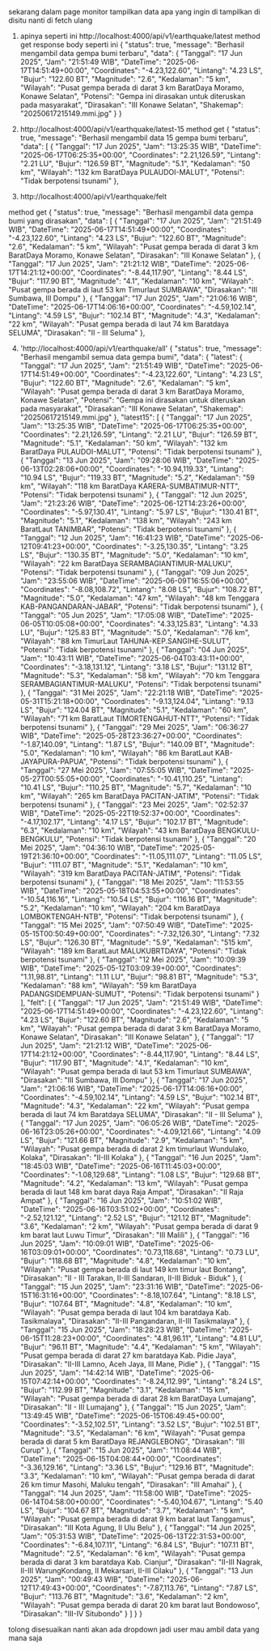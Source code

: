 sekarang dalam page monitor tampilkan data apa yang ingin di tampilkan di disitu nanti di fetch ulang

1. apinya seperti ini 
http://localhost:4000/api/v1/earthquake/latest 
method get
response body seperti ini
{
  "status": true,
  "message": "Berhasil mengambil data gempa bumi terbaru",
  "data": {
    "Tanggal": "17 Jun 2025",
    "Jam": "21:51:49 WIB",
    "DateTime": "2025-06-17T14:51:49+00:00",
    "Coordinates": "-4.23,122.60",
    "Lintang": "4.23 LS",
    "Bujur": "122.60 BT",
    "Magnitude": "2.6",
    "Kedalaman": "5 km",
    "Wilayah": "Pusat gempa berada di darat 3 km BaratDaya Moramo, Konawe Selatan",
    "Potensi": "Gempa ini dirasakan untuk diteruskan pada masyarakat",
    "Dirasakan": "III Konawe Selatan",
    "Shakemap": "20250617215149.mmi.jpg"
  }
}

2. http://localhost:4000/api/v1/earthquake/latest-15
method get
{
  "status": true,
  "message": "Berhasil mengambil data 15 gempa bumi terbaru",
  "data": [
    {
      "Tanggal": "17 Jun 2025",
      "Jam": "13:25:35 WIB",
      "DateTime": "2025-06-17T06:25:35+00:00",
      "Coordinates": "2.21,126.59",
      "Lintang": "2.21 LU",
      "Bujur": "126.59 BT",
      "Magnitude": "5.1",
      "Kedalaman": "50 km",
      "Wilayah": "132 km BaratDaya PULAUDOI-MALUT",
      "Potensi": "Tidak berpotensi tsunami"
    },

3. http://localhost:4000/api/v1/earthquake/felt

method get
{
  "status": true,
  "message": "Berhasil mengambil data gempa bumi yang dirasakan",
  "data": [
    {
      "Tanggal": "17 Jun 2025",
      "Jam": "21:51:49 WIB",
      "DateTime": "2025-06-17T14:51:49+00:00",
      "Coordinates": "-4.23,122.60",
      "Lintang": "4.23 LS",
      "Bujur": "122.60 BT",
      "Magnitude": "2.6",
      "Kedalaman": "5 km",
      "Wilayah": "Pusat gempa berada di darat 3 km BaratDaya Moramo, Konawe Selatan",
      "Dirasakan": "III Konawe Selatan"
    },
    {
      "Tanggal": "17 Jun 2025",
      "Jam": "21:21:12 WIB",
      "DateTime": "2025-06-17T14:21:12+00:00",
      "Coordinates": "-8.44,117.90",
      "Lintang": "8.44 LS",
      "Bujur": "117.90 BT",
      "Magnitude": "4.1",
      "Kedalaman": "10 km",
      "Wilayah": "Pusat gempa berada di laut 53 km Timurlaut SUMBAWA",
      "Dirasakan": "III Sumbawa, III Dompu"
    },
    {
      "Tanggal": "17 Jun 2025",
      "Jam": "21:06:16 WIB",
      "DateTime": "2025-06-17T14:06:16+00:00",
      "Coordinates": "-4.59,102.14",
      "Lintang": "4.59 LS",
      "Bujur": "102.14 BT",
      "Magnitude": "4.3",
      "Kedalaman": "22 km",
      "Wilayah": "Pusat gempa berada di laut 74 km Baratdaya SELUMA",
      "Dirasakan": "II - III Seluma"
    },

4. 'http://localhost:4000/api/v1/earthquake/all'
{
  "status": true,
  "message": "Berhasil mengambil semua data gempa bumi",
  "data": {
    "latest": {
      "Tanggal": "17 Jun 2025",
      "Jam": "21:51:49 WIB",
      "DateTime": "2025-06-17T14:51:49+00:00",
      "Coordinates": "-4.23,122.60",
      "Lintang": "4.23 LS",
      "Bujur": "122.60 BT",
      "Magnitude": "2.6",
      "Kedalaman": "5 km",
      "Wilayah": "Pusat gempa berada di darat 3 km BaratDaya Moramo, Konawe Selatan",
      "Potensi": "Gempa ini dirasakan untuk diteruskan pada masyarakat",
      "Dirasakan": "III Konawe Selatan",
      "Shakemap": "20250617215149.mmi.jpg"
    },
    "latest15": [
      {
        "Tanggal": "17 Jun 2025",
        "Jam": "13:25:35 WIB",
        "DateTime": "2025-06-17T06:25:35+00:00",
        "Coordinates": "2.21,126.59",
        "Lintang": "2.21 LU",
        "Bujur": "126.59 BT",
        "Magnitude": "5.1",
        "Kedalaman": "50 km",
        "Wilayah": "132 km BaratDaya PULAUDOI-MALUT",
        "Potensi": "Tidak berpotensi tsunami"
      },
      {
        "Tanggal": "13 Jun 2025",
        "Jam": "09:28:06 WIB",
        "DateTime": "2025-06-13T02:28:06+00:00",
        "Coordinates": "-10.94,119.33",
        "Lintang": "10.94 LS",
        "Bujur": "119.33 BT",
        "Magnitude": "5.2",
        "Kedalaman": "59 km",
        "Wilayah": "118 km BaratDaya KARERA-SUMBATIMUR-NTT",
        "Potensi": "Tidak berpotensi tsunami"
      },
      {
        "Tanggal": "12 Jun 2025",
        "Jam": "21:23:26 WIB",
        "DateTime": "2025-06-12T14:23:26+00:00",
        "Coordinates": "-5.97,130.41",
        "Lintang": "5.97 LS",
        "Bujur": "130.41 BT",
        "Magnitude": "5.1",
        "Kedalaman": "138 km",
        "Wilayah": "243 km BaratLaut TANIMBAR",
        "Potensi": "Tidak berpotensi tsunami"
      },
      {
        "Tanggal": "12 Jun 2025",
        "Jam": "16:41:23 WIB",
        "DateTime": "2025-06-12T09:41:23+00:00",
        "Coordinates": "-3.25,130.35",
        "Lintang": "3.25 LS",
        "Bujur": "130.35 BT",
        "Magnitude": "5.0",
        "Kedalaman": "10 km",
        "Wilayah": "22 km BaratDaya SERAMBAGIANTIMUR-MALUKU",
        "Potensi": "Tidak berpotensi tsunami"
      },
      {
        "Tanggal": "09 Jun 2025",
        "Jam": "23:55:06 WIB",
        "DateTime": "2025-06-09T16:55:06+00:00",
        "Coordinates": "-8.08,108.72",
        "Lintang": "8.08 LS",
        "Bujur": "108.72 BT",
        "Magnitude": "5.0",
        "Kedalaman": "47 km",
        "Wilayah": "48 km Tenggara KAB-PANGANDARAN-JABAR",
        "Potensi": "Tidak berpotensi tsunami"
      },
      {
        "Tanggal": "05 Jun 2025",
        "Jam": "17:05:08 WIB",
        "DateTime": "2025-06-05T10:05:08+00:00",
        "Coordinates": "4.33,125.83",
        "Lintang": "4.33 LU",
        "Bujur": "125.83 BT",
        "Magnitude": "5.0",
        "Kedalaman": "76 km",
        "Wilayah": "88 km TimurLaut TAHUNA-KEP.SANGIHE-SULUT",
        "Potensi": "Tidak berpotensi tsunami"
      },
      {
        "Tanggal": "04 Jun 2025",
        "Jam": "10:43:11 WIB",
        "DateTime": "2025-06-04T03:43:11+00:00",
        "Coordinates": "-3.18,131.12",
        "Lintang": "3.18 LS",
        "Bujur": "131.12 BT",
        "Magnitude": "5.3",
        "Kedalaman": "58 km",
        "Wilayah": "70 km Tenggara SERAMBAGIANTIMUR-MALUKU",
        "Potensi": "Tidak berpotensi tsunami"
      },
      {
        "Tanggal": "31 Mei 2025",
        "Jam": "22:21:18 WIB",
        "DateTime": "2025-05-31T15:21:18+00:00",
        "Coordinates": "-9.13,124.04",
        "Lintang": "9.13 LS",
        "Bujur": "124.04 BT",
        "Magnitude": "5.1",
        "Kedalaman": "60 km",
        "Wilayah": "71 km BaratLaut TIMORTENGAHUT-NTT",
        "Potensi": "Tidak berpotensi tsunami"
      },
      {
        "Tanggal": "29 Mei 2025",
        "Jam": "06:36:27 WIB",
        "DateTime": "2025-05-28T23:36:27+00:00",
        "Coordinates": "-1.87,140.09",
        "Lintang": "1.87 LS",
        "Bujur": "140.09 BT",
        "Magnitude": "5.0",
        "Kedalaman": "10 km",
        "Wilayah": "86 km BaratLaut KAB-JAYAPURA-PAPUA",
        "Potensi": "Tidak berpotensi tsunami"
      },
      {
        "Tanggal": "27 Mei 2025",
        "Jam": "07:55:05 WIB",
        "DateTime": "2025-05-27T00:55:05+00:00",
        "Coordinates": "-10.41,110.25",
        "Lintang": "10.41 LS",
        "Bujur": "110.25 BT",
        "Magnitude": "5.7",
        "Kedalaman": "10 km",
        "Wilayah": "265 km BaratDaya PACITAN-JATIM",
        "Potensi": "Tidak berpotensi tsunami"
      },
      {
        "Tanggal": "23 Mei 2025",
        "Jam": "02:52:37 WIB",
        "DateTime": "2025-05-22T19:52:37+00:00",
        "Coordinates": "-4.17,102.17",
        "Lintang": "4.17 LS",
        "Bujur": "102.17 BT",
        "Magnitude": "6.3",
        "Kedalaman": "10 km",
        "Wilayah": "43 km BaratDaya BENGKULU-BENGKULU",
        "Potensi": "Tidak berpotensi tsunami"
      },
      {
        "Tanggal": "20 Mei 2025",
        "Jam": "04:36:10 WIB",
        "DateTime": "2025-05-19T21:36:10+00:00",
        "Coordinates": "-11.05,111.07",
        "Lintang": "11.05 LS",
        "Bujur": "111.07 BT",
        "Magnitude": "5.1",
        "Kedalaman": "10 km",
        "Wilayah": "319 km BaratDaya PACITAN-JATIM",
        "Potensi": "Tidak berpotensi tsunami"
      },
      {
        "Tanggal": "18 Mei 2025",
        "Jam": "11:53:55 WIB",
        "DateTime": "2025-05-18T04:53:55+00:00",
        "Coordinates": "-10.54,116.16",
        "Lintang": "10.54 LS",
        "Bujur": "116.16 BT",
        "Magnitude": "5.2",
        "Kedalaman": "10 km",
        "Wilayah": "204 km BaratDaya LOMBOKTENGAH-NTB",
        "Potensi": "Tidak berpotensi tsunami"
      },
      {
        "Tanggal": "15 Mei 2025",
        "Jam": "07:50:49 WIB",
        "DateTime": "2025-05-15T00:50:49+00:00",
        "Coordinates": "-7.32,126.30",
        "Lintang": "7.32 LS",
        "Bujur": "126.30 BT",
        "Magnitude": "5.9",
        "Kedalaman": "515 km",
        "Wilayah": "189 km BaratLaut MALUKUBRTDAYA",
        "Potensi": "Tidak berpotensi tsunami"
      },
      {
        "Tanggal": "12 Mei 2025",
        "Jam": "10:09:39 WIB",
        "DateTime": "2025-05-12T03:09:39+00:00",
        "Coordinates": "1.11,98.81",
        "Lintang": "1.11 LU",
        "Bujur": "98.81 BT",
        "Magnitude": "5.3",
        "Kedalaman": "88 km",
        "Wilayah": "59 km BaratDaya PADANGSIDEMPUAN-SUMUT",
        "Potensi": "Tidak berpotensi tsunami"
      }
    ],
    "felt": [
      {
        "Tanggal": "17 Jun 2025",
        "Jam": "21:51:49 WIB",
        "DateTime": "2025-06-17T14:51:49+00:00",
        "Coordinates": "-4.23,122.60",
        "Lintang": "4.23 LS",
        "Bujur": "122.60 BT",
        "Magnitude": "2.6",
        "Kedalaman": "5 km",
        "Wilayah": "Pusat gempa berada di darat 3 km BaratDaya Moramo, Konawe Selatan",
        "Dirasakan": "III Konawe Selatan"
      },
      {
        "Tanggal": "17 Jun 2025",
        "Jam": "21:21:12 WIB",
        "DateTime": "2025-06-17T14:21:12+00:00",
        "Coordinates": "-8.44,117.90",
        "Lintang": "8.44 LS",
        "Bujur": "117.90 BT",
        "Magnitude": "4.1",
        "Kedalaman": "10 km",
        "Wilayah": "Pusat gempa berada di laut 53 km Timurlaut SUMBAWA",
        "Dirasakan": "III Sumbawa, III Dompu"
      },
      {
        "Tanggal": "17 Jun 2025",
        "Jam": "21:06:16 WIB",
        "DateTime": "2025-06-17T14:06:16+00:00",
        "Coordinates": "-4.59,102.14",
        "Lintang": "4.59 LS",
        "Bujur": "102.14 BT",
        "Magnitude": "4.3",
        "Kedalaman": "22 km",
        "Wilayah": "Pusat gempa berada di laut 74 km Baratdaya SELUMA",
        "Dirasakan": "II - III Seluma"
      },
      {
        "Tanggal": "17 Jun 2025",
        "Jam": "06:05:26 WIB",
        "DateTime": "2025-06-16T23:05:26+00:00",
        "Coordinates": "-4.09,121.66",
        "Lintang": "4.09 LS",
        "Bujur": "121.66 BT",
        "Magnitude": "2.9",
        "Kedalaman": "5 km",
        "Wilayah": "Pusat gempa berada di darat 2 km timurlaut Wundulako, Kolaka",
        "Dirasakan": "II-III Kolaka"
      },
      {
        "Tanggal": "16 Jun 2025",
        "Jam": "18:45:03 WIB",
        "DateTime": "2025-06-16T11:45:03+00:00",
        "Coordinates": "-1.08,129.68",
        "Lintang": "1.08 LS",
        "Bujur": "129.68 BT",
        "Magnitude": "4.2",
        "Kedalaman": "13 km",
        "Wilayah": "Pusat gempa berada di laut 148 km barat daya Raja Ampat",
        "Dirasakan": "II Raja Ampat"
      },
      {
        "Tanggal": "16 Jun 2025",
        "Jam": "10:51:02 WIB",
        "DateTime": "2025-06-16T03:51:02+00:00",
        "Coordinates": "-2.52,121.12",
        "Lintang": "2.52 LS",
        "Bujur": "121.12 BT",
        "Magnitude": "3.6",
        "Kedalaman": "2 km",
        "Wilayah": "Pusat gempa berada di darat 9 km barat laut Luwu Timur",
        "Dirasakan": "III Malili"
      },
      {
        "Tanggal": "16 Jun 2025",
        "Jam": "10:09:01 WIB",
        "DateTime": "2025-06-16T03:09:01+00:00",
        "Coordinates": "0.73,118.68",
        "Lintang": "0.73 LU",
        "Bujur": "118.68 BT",
        "Magnitude": "4.8",
        "Kedalaman": "10 km",
        "Wilayah": "Pusat gempa berada di laut 149 km timur laut Bontang",
        "Dirasakan": "II - III Tarakan, II-III Sandaran, II-III Biduk - Biduk"
      },
      {
        "Tanggal": "15 Jun 2025",
        "Jam": "23:31:16 WIB",
        "DateTime": "2025-06-15T16:31:16+00:00",
        "Coordinates": "-8.18,107.64",
        "Lintang": "8.18 LS",
        "Bujur": "107.64 BT",
        "Magnitude": "4.8",
        "Kedalaman": "10 km",
        "Wilayah": "Pusat gempa berada di laut 104 km baratdaya Kab. Tasikmalaya",
        "Dirasakan": "II-III Pangandaran, II-III Tasikmalaya"
      },
      {
        "Tanggal": "15 Jun 2025",
        "Jam": "18:28:23 WIB",
        "DateTime": "2025-06-15T11:28:23+00:00",
        "Coordinates": "4.81,96.11",
        "Lintang": "4.81 LU",
        "Bujur": "96.11 BT",
        "Magnitude": "4.4",
        "Kedalaman": "5 km",
        "Wilayah": "Pusat gempa berada di darat 27 km baratdaya Kab. Pidie Jaya",
        "Dirasakan": "II-III Lamno, Aceh Jaya, III Mane, Pidie"
      },
      {
        "Tanggal": "15 Jun 2025",
        "Jam": "14:42:14 WIB",
        "DateTime": "2025-06-15T07:42:14+00:00",
        "Coordinates": "-8.24,112.99",
        "Lintang": "8.24 LS",
        "Bujur": "112.99 BT",
        "Magnitude": "3.1",
        "Kedalaman": "15 km",
        "Wilayah": "Pusat gempa berada di darat 28 km BaratDaya Lumajang",
        "Dirasakan": "II - III Lumajang"
      },
      {
        "Tanggal": "15 Jun 2025",
        "Jam": "13:49:45 WIB",
        "DateTime": "2025-06-15T06:49:45+00:00",
        "Coordinates": "-3.52,102.51",
        "Lintang": "3.52 LS",
        "Bujur": "102.51 BT",
        "Magnitude": "3.5",
        "Kedalaman": "6 km",
        "Wilayah": "Pusat gempa berada di darat 5 km BaratDaya REJANGLEBONG",
        "Dirasakan": "III Curup"
      },
      {
        "Tanggal": "15 Jun 2025",
        "Jam": "11:08:44 WIB",
        "DateTime": "2025-06-15T04:08:44+00:00",
        "Coordinates": "-3.36,129.16",
        "Lintang": "3.36 LS",
        "Bujur": "129.16 BT",
        "Magnitude": "3.3",
        "Kedalaman": "10 km",
        "Wilayah": "Pusat gempa berada di darat 26 km timur Masohi, Maluku tengah",
        "Dirasakan": "III Amahai"
      },
      {
        "Tanggal": "14 Jun 2025",
        "Jam": "11:58:00 WIB",
        "DateTime": "2025-06-14T04:58:00+00:00",
        "Coordinates": "-5.40,104.67",
        "Lintang": "5.40 LS",
        "Bujur": "104.67 BT",
        "Magnitude": "3.7",
        "Kedalaman": "5 km",
        "Wilayah": "Pusat gempa berada di darat 9 km barat laut Tanggamus",
        "Dirasakan": "III Kota Agung, II Ulu Belu"
      },
      {
        "Tanggal": "14 Jun 2025",
        "Jam": "05:31:53 WIB",
        "DateTime": "2025-06-13T22:31:53+00:00",
        "Coordinates": "-6.84,107.11",
        "Lintang": "6.84 LS",
        "Bujur": "107.11 BT",
        "Magnitude": "2.5",
        "Kedalaman": "6 km",
        "Wilayah": "Pusat gempa berada di darat 3 km baratdaya Kab. Cianjur",
        "Dirasakan": "II-III Nagrak, II-III WarungKondang, II Mekarsari, II-III Cilaku"
      },
      {
        "Tanggal": "13 Jun 2025",
        "Jam": "00:49:43 WIB",
        "DateTime": "2025-06-12T17:49:43+00:00",
        "Coordinates": "-7.87,113.76",
        "Lintang": "7.87 LS",
        "Bujur": "113.76 BT",
        "Magnitude": "3.6",
        "Kedalaman": "2 km",
        "Wilayah": "Pusat gempa berada di darat 20 km barat laut Bondowoso",
        "Dirasakan": "III-IV Situbondo"
      }
    ]
  }
}

tolong disesuaikan nanti akan ada dropdown jadi user mau ambil data yang mana saja